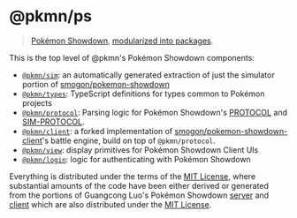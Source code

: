 # @pkmn/ps

> [Pokémon Showdown][0], [modularized into packages][1].

This is the top level of @pkmn's Pokémon Showdown components:

- [`@pkmn/sim`][2]: an automatically generated extraction of just the simulator portion of [smogon/pokemon-showdown][3]
- [`@pkmn/types`][4]: TypeScript definitions for types common to Pokémon projects
- [`@pkmn/protocol`][5]: Parsing logic for Pokémon Showdown's [PROTOCOL][6] and [SIM-PROTOCOL][7].
- [`@pkmn/client`][8]: a forked implementation of [smogon/pokemon-showdown-client][9]'s battle engine, build on top of `@pkmn/protocol`.
- [`@pkmn/view`][10]: display primitives for Pokémon Showdown Client UIs
- [`@pkmn/login`][11]: logic for authenticating with Pokémon Showdown

Everything is distributed under the terms of the [MIT License][12], where substantial
amounts of the code have been either derived or generated from the portions of Guangcong
Luo's Pokémon Showdown [server][3] and [client][9] which are also distributed under the [MIT License][13].

  [0]: https://pokemonshowdown.com
  [1]: https://pkmn.cc/modular-ps
  [2]: https://github.com/pkmn/ps/blob/master/sim
  [3]: https://github.com/smogon/pokemon-showdown
  [4]: https://github.com/pkmn/ps/blob/master/types
  [5]: https://github.com/pkmn/ps/blob/master/protocol
  [6]: https://github.com/smogon/pokemon-showdown/blob/master/PROTOCOL.md
  [7]: https://github.com/smogon/pokemon-showdown/blob/master/sim/SIM-PROTOCOL.md
  [8]: https://github.com/pkmn/ps/blob/master/client
  [9]: https://github.com/smogon/pokemon-showdown-client
  [10]: https://github.com/pkmn/ps/blob/master/view
  [11]: https://github.com/pkmn/ps/blob/master/login
  [12]: https://github.com/pkmn/ps/blob/master/LICENSE
  [13]: https://github.com/smogon/pokemon-showdown/blob/master/LICENSE
